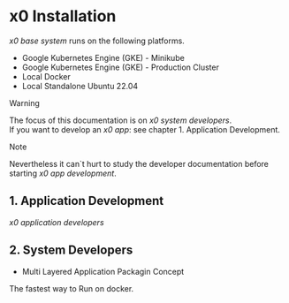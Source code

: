 # x0 Installation

*x0 base system* runs on the following platforms.

- Google Kubernetes Engine (GKE) - Minikube
- Google Kubernetes Engine (GKE) - Production Cluster
- Local Docker
- Local Standalone Ubuntu 22.04

>[!WARNING]
> The focus of this documentation is on *x0 system developers*.<br>
> If you want to develop an *x0 app*: see chapter 1. Application Development.

>[!NOTE]
> Nevertheless it can`t hurt to study the developer documentation before
> starting *x0 app development*.

## 1. Application Development

*x0 application developers* 

## 2. System Developers

- Multi Layered Application Packagin Concept

The fastest way to 
Run on docker.

